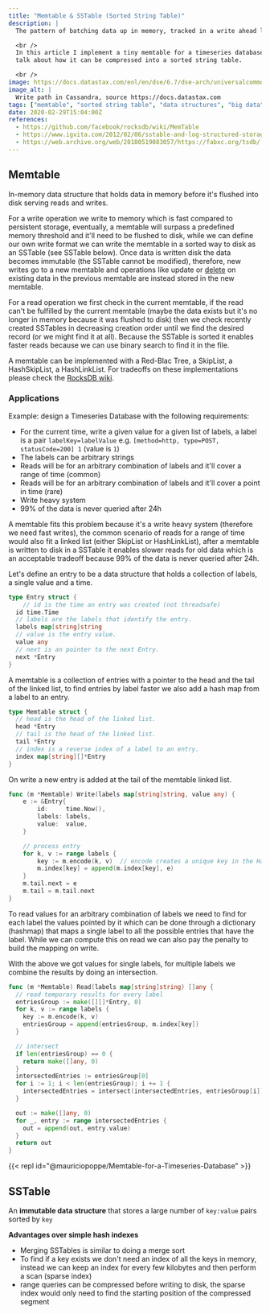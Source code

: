 ```yaml
---
title: "Memtable & SSTable (Sorted String Table)"
description: |
  The pattern of batching data up in memory, tracked in a write ahead log, and periodically flushed to disk is ubiquitous today. OSS examples are LevelDB, Cassandra, InfluxDB, or HBase.

  <br />
  In this article I implement a tiny memtable for a timeseries database in golang and briefly
  talk about how it can be compressed into a sorted string table.

  <br />
image: https://docs.datastax.com/eol/en/dse/6.7/dse-arch/universalcommons/graphics/dmlWriteProcess.png
image_alt: |
  Write path in Cassandra, source https://docs.datastax.com
tags: ["memtable", "sorted string table", "data structures", "big data", "linked list"]
date: 2020-02-29T15:04:00Z
references:
  - https://github.com/facebook/rocksdb/wiki/MemTable
  - https://www.igvita.com/2012/02/06/sstable-and-log-structured-storage-leveldb/
  - https://web.archive.org/web/20180519083057/https://fabxc.org/tsdb/
---
```


## Memtable

In-memory data structure that holds data in memory before it's flushed into disk serving reads and writes.

For a write operation we write to memory which is fast compared to persistent storage,
eventually, a memtable will surpass a predefined memory threshold and it'll need to be flushed to disk,
while we can define our own write format we can write the memtable in a sorted way to disk as an SSTable
(see SSTable below). Once data is written disk the data becomes immutable (the SSTable cannot be modified),
therefore, new writes go to a new memtable and operations like update or
[delete](https://en.wikipedia.org/wiki/Tombstone_(data_store)) on existing data in the previous memtable
are instead stored in the new memtable.

For a read operation we first check in the current memtable, if the read can't be fulfilled by the current
memtable (maybe the data exists but it's no longer in memory because it was flushed to disk) then we check recently
created SSTables in decreasing creation order until we find the desired record (or we might find it at all).
Because the SSTable is sorted it enables faster reads because we can use binary search to find it in the file.

A memtable can be implemented with a Red-Blac Tree, a SkipList, a HashSkipList, a HashLinkList.
For tradeoffs on these implementations please check the [RocksDB wiki](https://github.com/facebook/rocksdb/wiki/MemTable).

### Applications

Example: design a Timeseries Database with the following requirements:

- For the current time, write a given value for a given list of labels, a label is a pair `labelKey=labelValue` e.g. `[method=http, type=POST, statusCode=200] 1` (value is `1`)
- The labels can be arbitrary strings
- Reads will be for an arbitrary combination of labels and it'll cover a range of time (common)
- Reads will be for an arbitrary combination of labels and it'll cover a point in time (rare)
- Write heavy system
- 99% of the data is never queried after 24h

A memtable fits this problem because it's a write heavy system (therefore we need fast writes),
the common scenario of reads for a range of time would also fit a linked list (either SkipList or HashLinkList),
after a memtable is written to disk in a SSTable it enables slower reads for old data which is an acceptable
tradeoff because 99% of the data is never queried after 24h.

Let's define an entry to be a data structure that holds a collection of labels, a single value and a time.

```go
type Entry struct {
	// id is the time an entry was created (not threadsafe)
  id time.Time
  // labels are the labels that identify the entry.
  labels map[string]string
  // value is the entry value.
  value any
  // next is an pointer to the next Entry.
  next *Entry
}
```

A memtable is a collection of entries with a pointer to the head and the tail of the linked list,
to find entries by label faster we also add a hash map from a label to an entry.

```go
type Memtable struct {
  // head is the head of the linked list.
  head *Entry
  // tail is the head of the linked list.
  tail *Entry
  // index is a reverse index of a label to an entry.
  index map[string][]*Entry
}
```

On write a new entry is added at the tail of the memtable linked list.

```go
func (m *Memtable) Write(labels map[string]string, value any) {
	e := &Entry{
		id:     time.Now(),
		labels: labels,
		value:  value,
	}

	// process entry
	for k, v := range labels {
		key := m.encode(k, v)  // encode creates a unique key in the HashMap
		m.index[key] = append(m.index[key], e)
	}
	m.tail.next = e
	m.tail = m.tail.next
}
```

To read values for an arbitrary combination of labels we need to find for each label the
values pointed by it which can be done through a dictionary (hashmap) that maps a single
label to all the possible entries that have the label. While we can compute this on read
we can also pay the penalty to build the mapping on write.

With the above we got values for single labels, for multiple labels we combine the results
by doing an intersection.

```go
func (m *Memtable) Read(labels map[string]string) []any {
  // read temporary results for every label
  entriesGroup := make([][]*Entry, 0)
  for k, v := range labels {
    key := m.encode(k, v)
    entriesGroup = append(entriesGroup, m.index[key])
  }

  // intersect
  if len(entriesGroup) == 0 {
    return make([]any, 0)
  }
  intersectedEntries := entriesGroup[0]
  for i := 1; i < len(entriesGroup); i += 1 {
    intersectedEntries = intersect(intersectedEntries, entriesGroup[i])
  }

  out := make([]any, 0)
  for _, entry := range intersectedEntries {
    out = append(out, entry.value)
  }
  return out
}
```

{{< repl id="@mauriciopoppe/Memtable-for-a-Timeseries-Database" >}}

## SSTable

An **immutable data structure** that stores a large number of `key:value` pairs sorted by `key`

**Advantages over simple hash indexes**

- Merging SSTables is similar to doing a merge sort
- To find if a key exists we don't need an index of all the keys in memory, instead we can keep an index for every few kilobytes and then perform a scan (sparse index)
- range queries can be compressed before writing to disk, the sparse index would only need to find the starting position of the compressed segment

